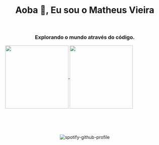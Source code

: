 <br />

<h1 align="center">Aoba 👋, Eu sou o Matheus Vieira</h1>

<br />

<h3 align="center">Explorando o mundo através do código.</h3>

<a href="https://github.com/anuraghazra/github-readme-stats">
  <img height=200 align="center" src="https://github-readme-stats.vercel.app/api/top-langs/?username=anuraghazra&layout=donut" />
</a>
<a href="https://gist.github.com/Yizack/bbfce31e0217a3689c8d961a356cb10d/">
  <img height=200 align="center" src="https://github-readme-stats.vercel.app/api?username=anuraghazra&count_private=true" />
</a>

<br />
<br />
<br />
<br />
<br />

<div align="center">
  
![spotify-github-profile](https://spotify-github-profile.vercel.app/api/view.svg?uid=31lsak33q5sgqq2ydyvfagv3qhke&redirect=true][https://spotify-github-profile.vercel.app/api/view.svg?uid=31lsak33q5sgqq2ydyvfagv3qhke&cover_image=true&theme=default&show_offline=true&background_color=121212&interchange=false)



</div>
